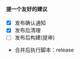 #### 提一个友好的建议

<!-- openReleaseNotice -->

- [x] 发布确认通知
  <!-- openReleaseCleanBranch -->
- [x] 发布后清理
  <!-- openReleaseBuild -->
- [ ] 发布后构建(提审)
  <!-- postReleaseScripts -->
- 合并后执行脚本：release

<!--
说明：
 1. 发布确认通知开启后可自动生成 MR 描述，并在企业微信通知相关同学确认
 2. 发布后清理会在MR合并后清除已合并分支
 3. 合并后执行脚本： 在 MR 合并后将会执行指定的 package.json scripts 中的脚本
 4. web 项目在发布后会自动构建，小程序项目发布后会自动提审
 -->
